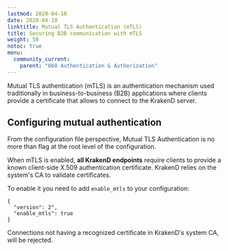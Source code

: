 ```yaml
---
lastmod: 2020-04-10
date: 2020-04-10
linktitle: Mutual TLS Authentication (mTLS)
title: Securing B2B communication with mTLS
weight: 50
notoc: true
menu:
  community_current:
    parent: "060 Authentication & Authorization"
---
```


Mutual TLS authentication (mTLS) is an authentication mechanism used traditionally in business-to-business (B2B) applications where clients provide a certificate that allows to connect to the KrakenD server.

## Configuring mutual authentication
From the configuration file perspective, Mutual TLS Authentication is no more than flag at the root level of the configuration.

When mTLS is enabled, **all KrakenD endpoints** require clients to provide a known client-side X.509 authentication certificate. KrakenD relies on the system's CA to validate certificates.

To enable it you need to add `enable_mtls` to your configuration:

    {
      "version": 2",
      "enable_mtls": true
    }

Connections not having a recognized certificate in KrakenD's system CA, will be rejected.